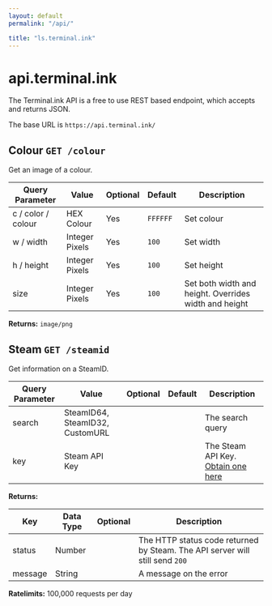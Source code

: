 ```yaml
---
layout: default
permalink: "/api/"

title: "ls.terminal.ink"
---
```


# api.terminal.ink
The Terminal.ink API is a free to use REST based endpoint, which accepts and returns JSON.

The base URL is `https://api.terminal.ink/`

## Colour `GET /colour`
Get an image of a colour.

Query Parameter       | Value                           | Optional | Default   | Description
--------------------- | ------------------------------- | -------- | --------- | -----------
c / color / colour    | HEX Colour                      | Yes      | `FFFFFF`  | Set colour
w / width             | Integer Pixels                  | Yes      | `100`     | Set width
h / height            | Integer Pixels                  | Yes      | `100`     | Set height
size                  | Integer Pixels                  | Yes      | `100`     | Set both width and height. Overrides width and height

**Returns:** `image/png`

## Steam `GET /steamid`
Get information on a SteamID.

Query Parameter       | Value                           | Optional | Default   | Description
--------------------- | ------------------------------- | -------- | --------- | -----------
search                | SteamID64, SteamID32, CustomURL |          |           | The search query
key                   | Steam API Key                   |          |           | The Steam API Key. [Obtain one here](http://steamcommunity.com/dev/apikey)

**Returns:**

Key                   | Data Type | Optional | Description
--------------------- | --------- | -------- | -----------
status                | Number    |          | The HTTP status code returned by Steam. The API server will still send `200`
message               | String    |          | A message on the error

**Ratelimits:** 100,000 requests per day

